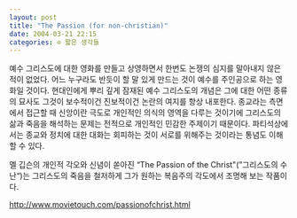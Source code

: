 ```yaml
---
layout: post
title: "The Passion (for non-christian)"
date: 2004-03-21 22:15
categories: ⊙ 짧은 생각들
---
```


예수 그리스도에 대한 영화를 만들고 상영하면서 한번도 논쟁의 심지를 말아내지 않은 적이 없었다. 어느 누구라도 반듯이 할 말 있게 만드는 것이 예수를 주인공으로 하는 영화일 것이다. 현대인에게 뿌리 깊게 잠재된 예수 그리스도의 개념은 그에 대한 어떤 종류의 묘사도 그것이 보수적이건 진보적이건 논란의 여지를 항상 내포한다. 종교라는 측면에서 접근할 때 신앙이란 극도로 개인적인 의식의 영역을 다루는 것이기에 그리스도의 삶과 죽음을 해석하는 문제는 전적으로 개인적인 민감한 주제이기 때문이다. 파티석상에서는 종교와 정치에 대한 대화는 회피하는 것이 서로를 위해주는 것이라는 통념도 이해 할 수 있다.

멜 깁슨의 개인적 각오와 신념이 쏟아진 “The Passion of the Christ"(”그리스도의 수난“)는 그리스도의 죽음을 철저하게 그가 원하는 복음주의 각도에서 조명해 보는 작품이다.

http://www.movietouch.com/passionofchrist.html